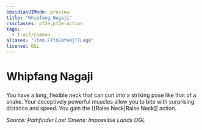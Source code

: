 ```yaml
---
obsidianUIMode: preview
title: "Whipfang Nagaji"
cssclasses: pf2e,pf2e-action
tags:
  - trait/common
aliases: "Item.FTYXE4Y94jTTL4gk"
license: OGL
---
```

# Whipfang Nagaji

### 






You have a long, flexible neck that can curl into a striking pose like that of a snake. Your deceptively powerful muscles allow you to bite with surprising distance and speed. You gain the [[Raise Neck|Raise Neck]] action.

*Source: Pathfinder Lost Omens: Impossible Lands*
*OGL*